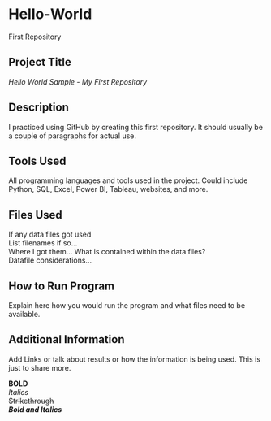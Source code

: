 # Hello-World
First Repository    

## Project Title  
*Hello World Sample - My First Repository*  

## Description  
I practiced using GitHub by creating this first repository. It should usually be a couple of paragraphs for actual use.  

## Tools Used  
All programming languages and tools used in the project. Could include Python, SQL, Excel, Power BI, Tableau, websites, and more.  

## Files Used  
If any data files got used  
List filenames if so...  
Where I got them...
What is contained within the data files?  
Datafile considerations...

## How to Run Program  
Explain here how you would run the program and what files need to be available.  

## Additional Information  
Add Links or talk about results or how the information is being used. This is just to share more. 

**BOLD**  
*Italics*  
~~Strikethrough~~  
***Bold and Italics***  
